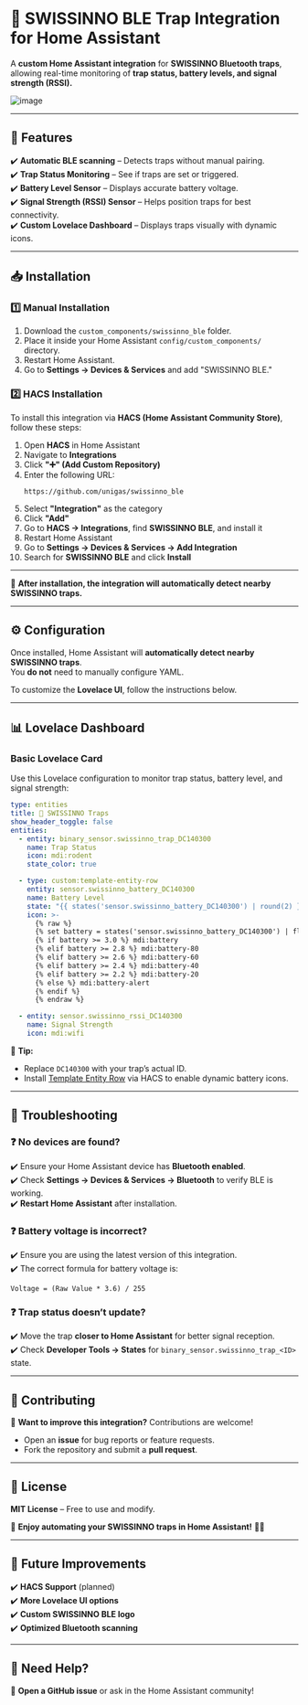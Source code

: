 # 🐀 SWISSINNO BLE Trap Integration for Home Assistant

A **custom Home Assistant integration** for **SWISSINNO Bluetooth traps**, allowing real-time monitoring of **trap status, battery levels, and signal strength (RSSI).**  

![image](https://github.com/user-attachments/assets/99f7ad4c-0344-4547-89e7-5c4329c465a4)
 

---

## 🚀 Features
✔️ **Automatic BLE scanning** – Detects traps without manual pairing.  
✔️ **Trap Status Monitoring** – See if traps are set or triggered.  
✔️ **Battery Level Sensor** – Displays accurate battery voltage.  
✔️ **Signal Strength (RSSI) Sensor** – Helps position traps for best connectivity.  
✔️ **Custom Lovelace Dashboard** – Displays traps visually with dynamic icons.  

---

## 📥 Installation
### 1️⃣ **Manual Installation**
1. Download the `custom_components/swissinno_ble` folder.
2. Place it inside your Home Assistant `config/custom_components/` directory.
3. Restart Home Assistant.
4. Go to **Settings → Devices & Services** and add "SWISSINNO BLE."

### 2️⃣ **HACS Installation**
To install this integration via **HACS (Home Assistant Community Store)**, follow these steps:

1. Open **HACS** in Home Assistant  
2. Navigate to **Integrations**  
3. Click **"➕" (Add Custom Repository)**  
4. Enter the following URL:  
   ```
   https://github.com/unigas/swissinno_ble
   ```
5. Select **"Integration"** as the category  
6. Click **"Add"**  
7. Go to **HACS → Integrations**, find **SWISSINNO BLE**, and install it  
8. Restart Home Assistant  
9. Go to **Settings → Devices & Services → Add Integration**  
10. Search for **SWISSINNO BLE** and click **Install**  

---

🔹 **After installation, the integration will automatically detect nearby SWISSINNO traps.**  

---

## ⚙️ Configuration
Once installed, Home Assistant will **automatically detect nearby SWISSINNO traps**.  
You **do not** need to manually configure YAML.  

To customize the **Lovelace UI**, follow the instructions below.  

---

## 📊 Lovelace Dashboard
### **Basic Lovelace Card**
Use this Lovelace configuration to monitor trap status, battery level, and signal strength:  

```yaml
type: entities
title: 🐀 SWISSINNO Traps
show_header_toggle: false
entities:
  - entity: binary_sensor.swissinno_trap_DC140300
    name: Trap Status
    icon: mdi:rodent
    state_color: true

  - type: custom:template-entity-row
    entity: sensor.swissinno_battery_DC140300
    name: Battery Level
    state: "{{ states('sensor.swissinno_battery_DC140300') | round(2) }} V"
    icon: >-
      {% raw %}
      {% set battery = states('sensor.swissinno_battery_DC140300') | float(0) %}
      {% if battery >= 3.0 %} mdi:battery
      {% elif battery >= 2.8 %} mdi:battery-80
      {% elif battery >= 2.6 %} mdi:battery-60
      {% elif battery >= 2.4 %} mdi:battery-40
      {% elif battery >= 2.2 %} mdi:battery-20
      {% else %} mdi:battery-alert
      {% endif %}
      {% endraw %}

  - entity: sensor.swissinno_rssi_DC140300
    name: Signal Strength
    icon: mdi:wifi
```

🔹 **Tip:**  
- Replace `DC140300` with your trap’s actual ID.  
- Install [Template Entity Row](https://github.com/thomasloven/lovelace-template-entity-row) via HACS to enable dynamic battery icons.  

---

## 🔧 Troubleshooting
### ❓ **No devices are found?**
✔️ Ensure your Home Assistant device has **Bluetooth enabled**.  
✔️ Check **Settings → Devices & Services → Bluetooth** to verify BLE is working.  
✔️ **Restart Home Assistant** after installation.  

### ❓ **Battery voltage is incorrect?**
✔️ Ensure you are using the latest version of this integration.  
✔️ The correct formula for battery voltage is:  
  ```
  Voltage = (Raw Value * 3.6) / 255
  ```

### ❓ **Trap status doesn’t update?**
✔️ Move the trap **closer to Home Assistant** for better signal reception.  
✔️ Check **Developer Tools → States** for `binary_sensor.swissinno_trap_<ID>` state.  

---

## 🤝 Contributing
🚀 **Want to improve this integration?** Contributions are welcome!  
- Open an **issue** for bug reports or feature requests.  
- Fork the repository and submit a **pull request**.  

---

## 📜 License
**MIT License** – Free to use and modify.  

📌 **Enjoy automating your SWISSINNO traps in Home Assistant!** 🚀🔥  

---

## 📌 Future Improvements  
✔️ **HACS Support** (planned)  
✔️ **More Lovelace UI options**  
✔️ **Custom SWISSINNO BLE logo**  
✔️ **Optimized Bluetooth scanning**  

---

## 📢 Need Help?
💬 **Open a GitHub issue** or ask in the Home Assistant community!  
